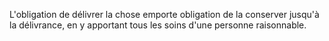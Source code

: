 L'obligation de délivrer la chose emporte obligation de la conserver jusqu'à la délivrance, en y apportant tous les soins d'une personne raisonnable.   
